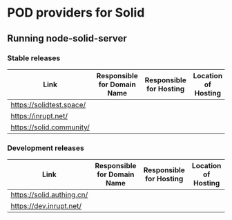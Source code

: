 # POD providers for Solid

## Running node-solid-server

### Stable releases

Link|Responsible for Domain Name|Responsible for Hosting|Location of Hosting|
|---|---------------------------|-----------------------|-------------------|
|https://solidtest.space/||| 
|https://inrupt.net/||| 
|https://solid.community/|||

### Development releases 

Link|Responsible for Domain Name|Responsible for Hosting|Location of Hosting|
|---|---------------------------|-----------------------|-------------------|
|https://solid.authing.cn/|||
|https://dev.inrupt.net/|||

